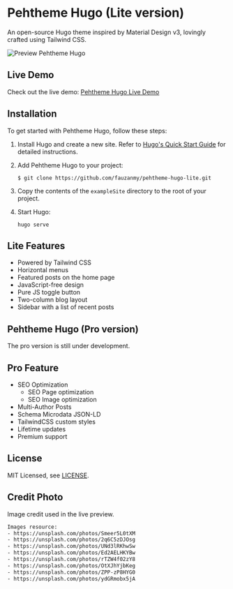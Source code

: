 # Pehtheme Hugo (Lite version)

An open-source Hugo theme inspired by Material Design v3, lovingly crafted using Tailwind CSS.

![Preview Pehtheme Hugo](https://raw.githubusercontent.com/fauzanmy/pehtheme-hugo-lite/main/images/tn.png?raw=true)

## Live Demo

Check out the live demo: [Pehtheme Hugo Live Demo](https://pehtheme-hugo-lite.netlify.app/)

## Installation

To get started with Pehtheme Hugo, follow these steps:

1. Install Hugo and create a new site. Refer to [Hugo's Quick Start Guide](https://gohugo.io/getting-started/quick-start/) for detailed instructions.

2. Add Pehtheme Hugo to your project:

    ```
    $ git clone https://github.com/fauzanmy/pehtheme-hugo-lite.git
    ```

3. Copy the contents of the `exampleSite` directory to the root of your project.

4. Start Hugo:

    ```
    hugo serve
    ```

## Lite Features

- Powered by Tailwind CSS
- Horizontal menus
- Featured posts on the home page
- JavaScript-free design
- Pure JS toggle button
- Two-column blog layout
- Sidebar with a list of recent posts

## Pehtheme Hugo (Pro version)

The pro version is still under development.

## Pro Feature
- SEO Optimization
    - SEO Page optimization
    - SEO Image optimization
- Multi-Author Posts
- Schema Microdata JSON-LD
- TailwindCSS custom styles
- Lifetime updates
- Premium support

## License

MIT Licensed, see [LICENSE](https://github.com/halogenica/Hugo-BeautifulHugo/blob/master/LICENSE).

## Credit Photo

Image credit used in the live preview.

```txt
Images resource:
- https://unsplash.com/photos/Smeer5L0tXM
- https://unsplash.com/photos/2q6C5zDJOsg
- https://unsplash.com/photos/UNd3lRKhwSw
- https://unsplash.com/photos/Ed2AELHKYBw
- https://unsplash.com/photos/rTZW4f02zY8
- https://unsplash.com/photos/OtXJhYjbKeg
- https://unsplash.com/photos/ZPP-zP8HYG0
- https://unsplash.com/photos/ydGRmobx5jA
```
